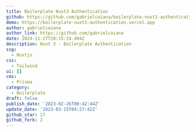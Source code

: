 ```yaml
---
title: Boilerplate Nuxt3 Authentication
github: https://github.com/gabrielcaiana/boilerplate-nuxt3-authentication
demo: https://boilerplate-nuxt3-authentication.vercel.app
author: gabrielcaiana
author_link: https://github.com/gabrielcaiana
date: 2024-11-27T20:15:24.494Z
description: Nuxt 3 - Boilerplate Authentication
ssg:
  - Nuxtjs
css:
  - Tailwind
ui: []
cms:
  - Prisma
category:
  - Boilerplate
draft: false
publish_date: '2023-02-26T00:42:44Z'
update_date: '2023-03-15T04:27:42Z'
github_star: 17
github_fork: 2
---
```

